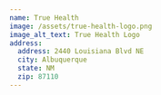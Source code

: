 ```yaml
---
name: True Health
image: /assets/true-health-logo.png
image_alt_text: True Health Logo
address:
  address: 2440 Louisiana Blvd NE
  city: Albuquerque
  state: NM
  zip: 87110
---
```


